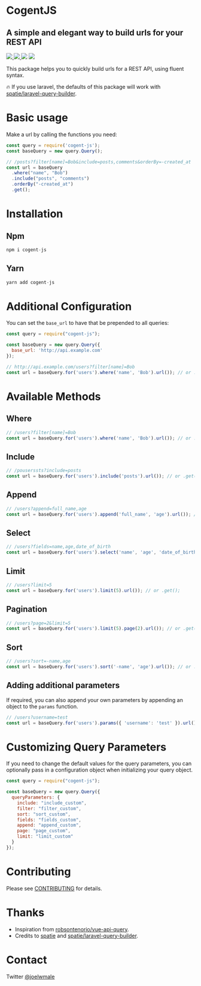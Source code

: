 # CogentJS
## A simple and elegant way to build urls for your REST API

<a href="https://www.npmjs.com/package/cogent-js">
  <img src="https://img.shields.io/npm/dt/cogent-js.svg" />
  </a>
<a href="https://www.npmjs.com/package/cogent-js">
  <img src="https://img.shields.io/npm/v/cogent-js.svg" />
</a> 
<a href-"https://travis-ci.org/joelwmale/cogent-js">
  <img src="https://travis-ci.org/joelwmale/cogent-js.svg?branch=master" />
</a>
<a href="https://github.com/joelwmale/js-elegant-api-query/blob/master/LICENSE">
  <img src="https://img.shields.io/apm/l/vim-mode.svg" />
</a>

This package helps you to quickly build urls for a REST API, using fluent syntax.

🔥 If you use laravel, the defaults of this package will work with [spatie/laravel-query-builder](https://github.com/spatie/laravel-query-builder).

# Basic usage

Make a url by calling the functions you need:

```js
const query = require('cogent-js');
const baseQuery = new query.Query();

// /posts?filter[name]=Bob&include=posts,comments&orderBy=-created_at
const url = baseQuery
  .where("name", "Bob")
  .include("posts", "comments")
  .orderBy("-created_at")
  .get();
```

# Installation

## Npm

```js
npm i cogent-js
```

## Yarn

```js
yarn add cogent-js
```

# Additional Configuration

You can set the `base_url` to have that be prepended to all queries:

```js
const query = require("cogent-js");

const baseQuery = new query.Query({
  base_url: 'http://api.example.com'
});

// http://api.example.com/users?filter[name]=Bob
const url = baseQuery.for('users').where('name', 'Bob').url()); // or .get();
```

# Available Methods

## Where

```js
// /users?filter[name]=Bob
const url = baseQuery.for('users').where('name', 'Bob').url()); // or .get();
```

## Include

```js
// /pouserssts?include=posts
const url = baseQuery.for('users').include('posts').url()); // or .get();
```

## Append

```js
// /users?append=full_name,age
const url = baseQuery.for('users').append('full_name', 'age').url()); // or .get();
```

## Select

```js
// /users?fields=name,age,date_of_birth
const url = baseQuery.for('users').select('name', 'age', 'date_of_birth').url()); // or .get();
```

## Limit

```js
// /users?limit=5
const url = baseQuery.for('users').limit(5).url()); // or .get();
```

## Pagination

```js
// /users?page=2&limit=5
const url = baseQuery.for('users').limit(5).page(2).url()); // or .get();
```

## Sort

```js
// /users?sort=-name,age
const url = baseQuery.for('users').sort('-name', 'age').url()); // or .get();
```

## Adding additional parameters

If required, you can also append your own parameters by appending an object to the `params` function.

```js
// /users?username=test
const url = baseQuery.for('users').params({ 'username': 'test' }).url()); // or .get();
```

# Customizing Query Parameters

If you need to change the default values for the query parameters, you can optionally pass in a configuration object when initializing your query object.

```js
const query = require("cogent-js");

const baseQuery = new query.Query({
  queryParameters: {
    include: "include_custom",
    filter: "filter_custom",
    sort: "sort_custom",
    fields: "fields_custom",
    append: "append_custom",
    page: "page_custom",
    limit: "limit_custom"
  }
});
```

# Contributing

Please see [CONTRIBUTING](CONTRIBUTING.md) for details.

# Thanks

- Inspiration from [robsontenorio/vue-api-query](https://github.com/robsontenorio/vue-api-query).
- Credits to [spatie](https://github.com/spatie) and [spatie/laravel-query-builder](https://github.com/spatie/laravel-query-builder).

# Contact

Twitter [@joelwmale](https://twitter.com/joelwxd)
